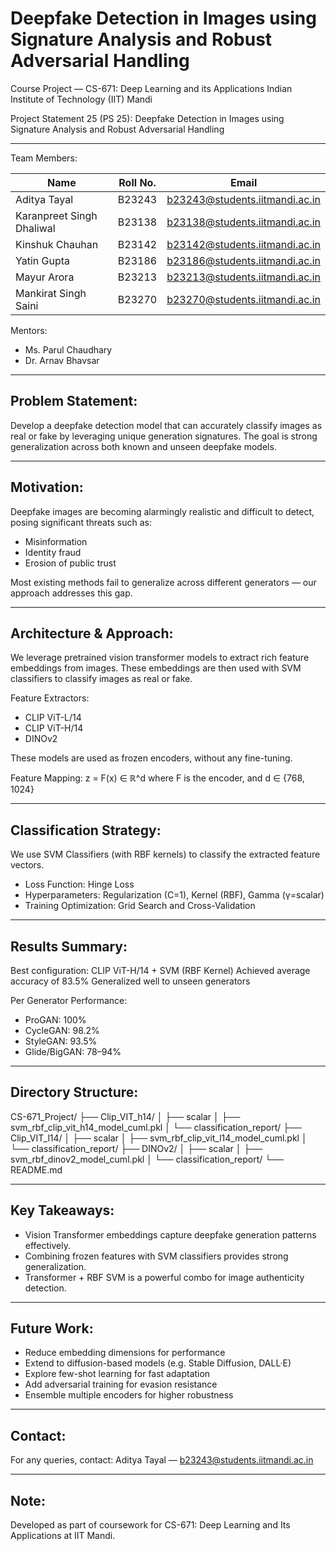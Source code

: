 Deepfake Detection in Images using Signature Analysis and Robust Adversarial Handling
====================================================================================

Course Project — CS-671: Deep Learning and its Applications
Indian Institute of Technology (IIT) Mandi

Project Statement 25 (PS 25):
Deepfake Detection in Images using Signature Analysis and Robust Adversarial Handling

------------------------------------------------------------------------------------

Team Members:

Name                        | Roll No. | Email
----------------------------|----------|-----------------------------------------------
Aditya Tayal                | B23243   | b23243@students.iitmandi.ac.in
Karanpreet Singh Dhaliwal  | B23138   | b23138@students.iitmandi.ac.in
Kinshuk Chauhan             | B23142   | b23142@students.iitmandi.ac.in
Yatin Gupta                 | B23186   | b23186@students.iitmandi.ac.in
Mayur Arora                 | B23213   | b23213@students.iitmandi.ac.in
Mankirat Singh Saini        | B23270   | b23270@students.iitmandi.ac.in

Mentors:
- Ms. Parul Chaudhary
- Dr. Arnav Bhavsar

------------------------------------------------------------------------------------

Problem Statement:
------------------
Develop a deepfake detection model that can accurately classify images as real or fake 
by leveraging unique generation signatures. The goal is strong generalization across 
both known and unseen deepfake models.

------------------------------------------------------------------------------------

Motivation:
-----------
Deepfake images are becoming alarmingly realistic and difficult to detect, posing 
significant threats such as:
- Misinformation
- Identity fraud
- Erosion of public trust

Most existing methods fail to generalize across different generators — our approach 
addresses this gap.

------------------------------------------------------------------------------------

Architecture & Approach:
------------------------

We leverage pretrained vision transformer models to extract rich feature embeddings 
from images. These embeddings are then used with SVM classifiers to classify images 
as real or fake.

Feature Extractors:
- CLIP ViT-L/14
- CLIP ViT-H/14
- DINOv2

These models are used as frozen encoders, without any fine-tuning.

Feature Mapping:
z = F(x) ∈ ℝ^d  where F is the encoder, and d ∈ {768, 1024}

------------------------------------------------------------------------------------

Classification Strategy:
------------------------

We use SVM Classifiers (with RBF kernels) to classify the extracted feature vectors.

- Loss Function: Hinge Loss
- Hyperparameters: Regularization (C=1), Kernel (RBF), Gamma (γ=scalar)
- Training Optimization: Grid Search and Cross-Validation

------------------------------------------------------------------------------------

Results Summary:
----------------

Best configuration: CLIP ViT-H/14 + SVM (RBF Kernel)
Achieved average accuracy of 83.5%
Generalized well to unseen generators

Per Generator Performance:
- ProGAN:    100%
- CycleGAN:  98.2%
- StyleGAN:  93.5%
- Glide/BigGAN: 78–94%

------------------------------------------------------------------------------------

Directory Structure:
--------------------

CS-671_Project/
├── Clip_VIT_h14/
│   ├── scalar
│   ├── svm_rbf_clip_vit_h14_model_cuml.pkl
│   └── classification_report/
├── Clip_VIT_l14/
│   ├── scalar
│   ├── svm_rbf_clip_vit_l14_model_cuml.pkl
│   └── classification_report/
├── DINOv2/
│   ├── scalar
│   ├── svm_rbf_dinov2_model_cuml.pkl
│   └── classification_report/
└── README.md

------------------------------------------------------------------------------------

Key Takeaways:
--------------

- Vision Transformer embeddings capture deepfake generation patterns effectively.
- Combining frozen features with SVM classifiers provides strong generalization.
- Transformer + RBF SVM is a powerful combo for image authenticity detection.

------------------------------------------------------------------------------------

Future Work:
------------

- Reduce embedding dimensions for performance
- Extend to diffusion-based models (e.g. Stable Diffusion, DALL·E)
- Explore few-shot learning for fast adaptation
- Add adversarial training for evasion resistance
- Ensemble multiple encoders for higher robustness

------------------------------------------------------------------------------------

Contact:
--------

For any queries, contact:
Aditya Tayal — b23243@students.iitmandi.ac.in

------------------------------------------------------------------------------------

Note:
-----

Developed as part of coursework for CS-671: Deep Learning and Its Applications at IIT Mandi.
